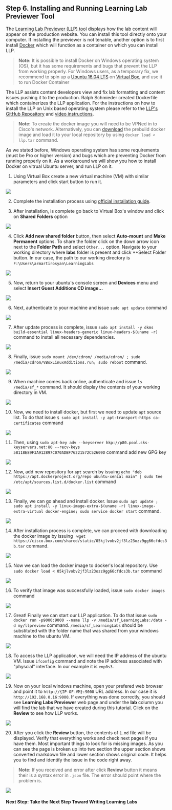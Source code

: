 ## Step 6. Installing and Running Learning Lab Previewer Tool


The [Learning Lab Previewer (LLP) tool](https://stash-eng.cisco.com/bitbucket/projects/DLL/repos/learning-labs-previewer/browse) displays how the lab content will appear on the production website. You can install this tool directly onto your computer.  If installing the previewer is not tenable, another option is to first install [Docker](https://www.docker.com/products/overview) which will function as a container on which you can install LLP.
> **Note:** It is possible to install Docker on Windows operating system (OS), but it has some requirements and bugs that prevent the LLP from working properly. For Windows users, as a temporary fix, we recommend to spin up a [Ubuntu 16.04 LTS](https://www.ubuntu.com/download/server) on [Virtual Box](https://www.virtualbox.org/wiki/Downloads), and use it to run Docker Container


The LLP assists content developers view and fix lab formatting and content issues pushing it to the production. Ralph Schmieder created Dockerfile which containerizes the LLP application. For the instructions on how to install the LLP on Unix based operating system please refer to the [LLP's GitHub Repository](https://github.com/CiscoDevNet/llp) and [video instructions](https://cisco.jiveon.com/videos/38761).
>**Note:** To create the docker image you will need to be VPNed in to Cisco's network. Alternatively, you can [download](https://cisco.box.com/s/05kjlvobv2jf3lz23ozz9gg66cfdcs3b) the prebuild docker image and load it to your local repository by using `docker load < llp.tar` command.

As we stated before, Windows operating system has some requirements (must be Pro or higher version) and bugs which are preventing Docker from running properly on it. As a workaround we will show you how to install Docker on vitrual Ubuntu server, and run LLP on it.

1. Using Virtual Box create a new virtual machine (VM) with similar parameters and click start button to run it.

  ![](/posts/files/getting_started/assets/images/ubuntu_1.png)

2. Complete the installation process using [official installation guide](https://www.ubuntu.com/download/server/install-ubuntu-server).

3. After installation, is complete go back to Virtual Box's window and click on **Shared Folders** option

  ![](/posts/files/getting_started/assets/images/ubuntu_2.png)

4. Click **Add new shared folder** button, then select **Auto-mount** and **Make Permanent** options. To share the folder click on the down arrow icon next to the **Folder Path** and select `Other...` option. Navigate to your working directory where **labs** folder is present and click **Select Folder button. In our case, the path to our working directory is `F:\Users\armartirosyan\LearningLabs`

  ![](/posts/files/getting_started/assets/images/ubuntu_3.png)

5. Now, return to your ubuntu's console screen and **Devices** menu and select **Insert Guest Additions CD image...**

  ![](/posts/files/getting_started/assets/images/ubuntu_4.png)

6. Next, authenticate to your machine and issue `sudo apt update` command

  ![](posts/files/getting_started/assets/images/ubuntu_5.png)

7. After update process is complete, issue `sudo apt install -y dkms build-essential linux-headers-generic linux-headers-$(uname -r)` command to install all necessary dependencies.

  ![](posts/files/getting_started/assets/images/ubuntu_6.png)

8. Finally, issue `sudo mount /dev/cdrom/ /media/cdrom/ ; sudo /media/cdrom/VBoxLinuxAdditions.run; sudo reboot` command.

  ![](posts/files/getting_started/assets/images/ubuntu_7.png)

9. When machine comes back online, authenticate and issue `ls /media/sf_*` command. It should display the contents of your working directory in VM.

  ![](posts/files/getting_started/assets/images/ubuntu_8.png)

10. Now, we need to install docker, but first we need to update `apt` source list. To do that issue `$ sudo apt install -y apt-transport-https ca-certificates` command

  ![](posts/files/getting_started/assets/images/ubuntu_9.png)

11. Then, using `sudo apt-key adv --keyserver hkp://p80.pool.sks-keyservers.net:80 --recv-keys 58118E89F3A912897C070ADBF76221572C52609D` command add new GPG key

  ![](posts/files/getting_started/assets/images/ubuntu_10.png)

12. Now, add new repository for `apt` search by issuing `echo "deb https://apt.dockerproject.org/repo ubuntu-xenial main" | sudo tee /etc/apt/sources.list.d/docker.list` command

  ![](posts/files/getting_started/assets/images/ubuntu_11.png)

13. Finally, we can go ahead and install docker. Issue `sudo apt update ; sudo apt install -y linux-image-extra-$(uname -r) linux-image-extra-virtual docker-engine; sudo service docker start` command.

  ![](posts/files/getting_started/assets/images/ubuntu_12.png)

14. After installation process is complete, we can proceed with downloading the docker image by issuing ` wget  https://cisco.box.com/shared/static/05kjlvobv2jf3lz23ozz9gg66cfdcs3b.tar` command.

  ![](posts/files/getting_started/assets/images/ubuntu_13.png)

15. Now we can load the docker image to docker's local repository. Use `sudo docker load < 05kjlvobv2jf3lz23ozz9gg66cfdcs3b.tar` command

  ![](posts/files/getting_started/assets/images/ubuntu_14.png)

16. To verify that image was successfully loaded, issue `sudo docker images` command

  ![](posts/files/getting_started/assets/images/ubuntu_15.png)

17. Great! Finally we can start our LLP application. To do that issue `sudo docker run -p9000:9000 --name llp -v /media/sf_LearningLabs:/data -d my/llpreview` command. `/media/sf_LearningLabs` should be substituted with the folder name that was shared from your windows machine to the ubuntu VM.

  ![](posts/files/getting_started/assets/images/ubuntu_16.png)

18. To access the LLP application, we will need the IP address of the ubuntu VM. Issue `ifconfig` command and note the IP address associated with "physcial" interface. In our example it is `enp0s3`.

  ![](posts/files/getting_started/assets/images/ubuntu_17.png)

19. Now on your local windows machine, open your prefered web browser and point it to `http://{IP-OF-VM}:9000` URL address. In our case it is `http://192.168.0.16:9000`. If everything was done correctly, you should see **Learning Labs Previewer** web page and under the **lab** column you will find the lab that we have created during this tutorial. Click on the **Review** to see how LLP works.

  ![](posts/files/getting_started/assets/images/llp_1.png)

20. After you click the **Review** button, the contents of `1.md` file will be displayed. Verify that everything works and check next pages if you have them. Most important things to look for is missing images. As you can see the page is broken up into two section the upper section shows converted markdown file and lower section shows original code. It helps you to find and identify the issue in the code right away.
>**Note:** If you received and error after click **Review** button it means their is a syntax error in `.json` file. The error should point where the problem is.

  ![](posts/files/getting_started/assets/images/llp_2.png)



#### **Next Step:** Take the Next Step Toward Writing Learning Labs

